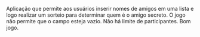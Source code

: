Aplicação que permite aos usuários inserir nomes de amigos em uma lista e logo realizar um sorteio para determinar quem é o amigo secreto.
O jogo não permite que o campo esteja vazio.
Não há limite de participantes.
Bom jogo.
